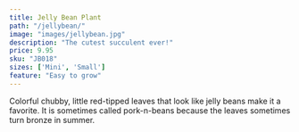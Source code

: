 ```yaml
---
title: Jelly Bean Plant
path: "/jellybean/"
image: "images/jellybean.jpg"
description: "The cutest succulent ever!"
price: 9.95
sku: "JB018"
sizes: ['Mini', 'Small']
feature: "Easy to grow"
---
```


Colorful chubby, little red-tipped leaves that look like jelly beans make it a favorite. It is sometimes called pork-n-beans because the leaves sometimes turn bronze in summer.